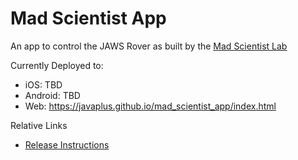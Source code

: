# Mad Scientist App

An app to control the JAWS Rover as built by the [Mad Scientist Lab](https://github.com/javaplus/MadScientist)

Currently Deployed to:
- iOS: TBD
- Android: TBD
- Web: https://javaplus.github.io/mad_scientist_app/index.html

Relative Links
- [Release Instructions](https://github.com/javaplus/mad_scientist_app/wiki/Releasing)
